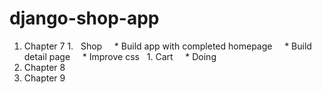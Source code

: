 # django-shop-app
1. Chapter 7
  1.&nbsp;&nbsp; Shop
    &nbsp;&nbsp;&nbsp;&nbsp;* Build app with completed homepage
    &nbsp;&nbsp;&nbsp;&nbsp;* Build detail page
    &nbsp;&nbsp;&nbsp;&nbsp;* Improve css
  &nbsp;&nbsp;1. Cart
    &nbsp;&nbsp;&nbsp;&nbsp;* Doing
1. Chapter 8
1. Chapter 9
